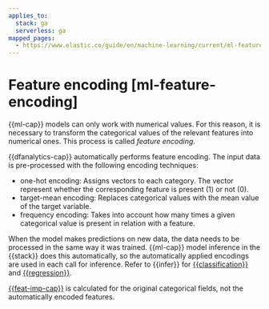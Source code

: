 ```yaml
---
applies_to:
  stack: ga
  serverless: ga
mapped_pages:
  - https://www.elastic.co/guide/en/machine-learning/current/ml-feature-encoding.html
---
```


# Feature encoding [ml-feature-encoding]

{{ml-cap}} models can only work with numerical values. For this reason, it is necessary to transform the categorical values of the relevant features into numerical ones. This process is called *feature encoding*.

{{dfanalytics-cap}} automatically performs feature encoding. The input data is pre-processed with the following encoding techniques:

* one-hot encoding: Assigns vectors to each category. The vector represent whether the corresponding feature is present (1) or not (0).
* target-mean encoding: Replaces categorical values with the mean value of the target variable.
* frequency encoding: Takes into account how many times a given categorical value is present in relation with a feature.

When the model makes predictions on new data, the data needs to be processed in the same way it was trained. {{ml-cap}} model inference in the {{stack}} does this automatically, so the automatically applied encodings are used in each call for inference. Refer to {{infer}} for [{{classification}}](ml-dfa-classification.md#ml-inference-class) and [{{regression}}](ml-dfa-regression.md#ml-inference-reg).

[{{feat-imp-cap}}](ml-feature-importance.md) is calculated for the original categorical fields, not the automatically encoded features.
